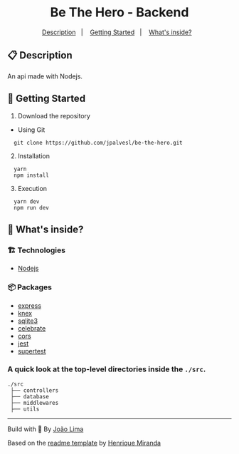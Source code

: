 <h1 align="center">
  Be The Hero - Backend
</h1>

<!-- summary -->
<p align="center">
  <a href="#clipboard-description">Description</a>&nbsp;&nbsp;&nbsp;|&nbsp;&nbsp;&nbsp;
  <a href="#rocket-getting-started">Getting Started</a>&nbsp;&nbsp;&nbsp;|&nbsp;&nbsp;&nbsp;
  <a href="#-whats-inside">What's inside?</a>&nbsp;&nbsp;&nbsp;
</p>

## :clipboard: Description
An api made with Nodejs.

## :rocket: Getting Started

1. Download the repository

  - Using Git
```shell
  git clone https://github.com/jpalvesl/be-the-hero.git
```

2. Installation
```shell
  yarn
  npm install
```

3. Execution
```shell
  yarn dev
  npm run dev
```

## 🧐 What's inside?

### :building_construction: Technologies
- [Nodejs](https://nodejs.org/en/)

### :package: Packages
- [express](https://github.com/expressjs/express)
- [knex](https://github.com/knex/knex)
- [sqlite3](https://github.com/mapbox/node-sqlite3)
- [celebrate](https://github.com/arb/celebrate)
- [cors](https://github.com/expressjs/cors)
- [jest](https://github.com/facebook/jest)
- [supertest](https://github.com/visionmedia/supertest)
  

### A quick look at the top-level directories inside the `./src`.

    ./src
     ├── controllers
     ├── database
     ├── middlewares
     ├── utils


---

Build with 💙 By [João Lima](https://github.com/jpalvesl)

Based on the [readme template](https://gist.github.com/henry-ns/a00234378353d9ca43e1bfe043202192) by [Henrique Miranda](http://thehenry.dev/)